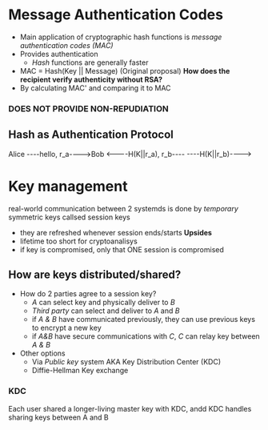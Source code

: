 # Message Authentication Codes
- Main application of cryptographic hash functions is *message authentication codes (MAC)*
- Provides authentication
	- *Hash* functions are generally faster
- MAC = Hash(Key || Message) (Original proposal)
**How does the recipient verify authenticity without RSA?**
- By calculating MAC' and comparing it to MAC

### **DOES NOT PROVIDE NON-REPUDIATION** ###

## Hash as Authentication Protocol

Alice ----hello, r_a---->Bob
      <----H(K||r_a), r_b----
	  ----H(K||r_b)---->

# Key management
real-world communication between 2 systemds is done by *temporary* symmetric keys callsed session keys
- they are refreshed whenever session ends/starts
 **Upsides**
- lifetime too short for cryptoanalisys
- if key is compromised, only that ONE session is compromised

## How are keys distributed/shared?
- How do 2 parties agree to a session key?
	- *A* can select key and physically deliver to *B*
	- *Third party* can select and deliver to *A* and *B*
	- if *A & B* have communicated previously, they can use previous keys to encrypt a new key
	- if *A&B* have secure communications with *C*, *C* can relay key between *A & B*
- Other options
	- Via *Public key* system AKA Key Distribution Center (KDC)
	- Diffie-Hellman Key exchange

### KDC
Each user shared a longer-living master key with KDC, andd KDC handles sharing keys between A and B
